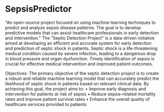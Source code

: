 # SepsisPredictor
"An open-source project focused on using machine learning techniques to predict and analyze sepsis disease patterns. The goal is to develop predictive models that can assist healthcare professionals in early detection and intervention."
The "Septic Detection Project" is a data-driven initiative aimed at developing an efficient and 
accurate system for early detection and prediction of septic shock in patients. Septic shock is a life-threatening 
medical condition caused by severe infection, leading to a dangerous drop in blood pressure and organ 
dysfunction. Timely identification of sepsis is crucial for effective medical intervention and improved patient 
outcomes.

Objectives: The primary objective of the septic detection project is to create a robust and reliable machine 
learning model that can accurately predict the likelihood of septic shock in patients based on relevant clinical 
data. By achieving this goal, the project aims to:
• Improve early diagnosis and intervention for patients at risk of sepsis
• Reduce sepsis-related mortality rates and improve patient survival rates
• Enhance the overall quality of healthcare services provided to patients
